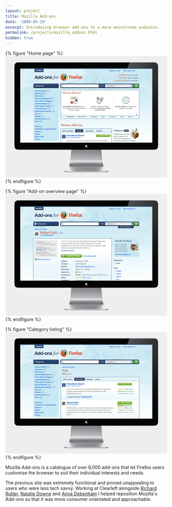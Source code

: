 ```yaml
---
layout: project
title: Mozilla Add-ons
date: '2009-05-29'
excerpt: Introducing browser add-ons to a more mainstream audience.
permalink: /projects/mozilla_addons.html
hidden: true
---
```

{% figure "Home page" %}
![](/assets/images/projects/mozilla_addons/0.jpg)
{% endfigure %}

{% figure "Add-on overview page" %}
![](/assets/images/projects/mozilla_addons/1.jpg)
{% endfigure %}

{% figure "Category listing" %}
![](/assets/images/projects/mozilla_addons/2.jpg)
{% endfigure %}

Mozilla Add-ons is a catalogue of over 6,000 add-ons that let Firefox users customise the browser to suit their individual interests and needs.

The previous site was extremely functional and proved unappealing to users who were less tech savvy. Working at Clearleft alongside [Richard Rutter][1], [Natalie Downe][2] and [Anna Debenham][3] I helped reposition Mozilla's Add-ons so that it was more consumer orientated and approachable.

[1]: http://clearleft.com/is/richard-rutter/
[2]: http://clearleft.com/is/natalie-downe/
[3]: http://maban.co.uk/